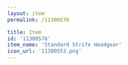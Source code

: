 ```yaml
---
layout: item
permalink: /11300576

title: Item
id: '11300576'
item_name: 'Standard Strife Headgear'
icon_url: '11300553.png'
---
```

